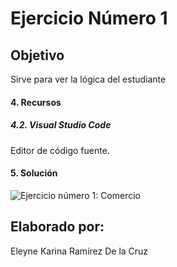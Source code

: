 # Ejercicio Número 1

## Objetivo

Sirve para ver la lógica del estudiante

#### 4. Recursos

##### 4.2. Visual Studio Code
Editor de código fuente.

#### 5. Solución
![Ejercicio número 1: Comercio](https://user-images.githubusercontent.com/32303570/39739580-4468e214-5257-11e8-95b1-9ac055cc18f2.png)

## Elaborado por:
Eleyne Karina Ramírez De la Cruz